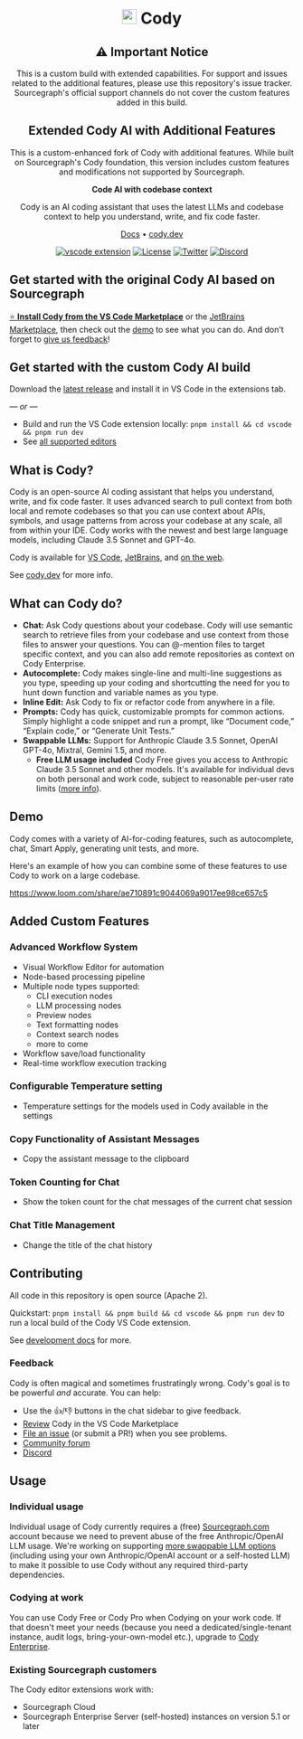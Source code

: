 <div align=center>

# <img src="https://storage.googleapis.com/sourcegraph-assets/cody/20230417/logomark-default.svg" width="26"> Cody

## ⚠️ Important Notice
This is a custom build with extended capabilities. For support and issues related to the additional features, please use this repository's issue tracker. Sourcegraph's official support channels do not cover the custom features added in this build.

## **Extended Cody AI with Additional Features**

This is a custom-enhanced fork of Cody with additional features. While built on Sourcegraph's Cody foundation, this version includes custom features and modifications not supported by Sourcegraph.

**Code AI with codebase context**

Cody is an AI coding assistant that uses the latest LLMs and codebase context to help you understand, write, and fix code faster.

[Docs](https://sourcegraph.com/docs/cody) • [cody.dev](https://about.sourcegraph.com/cody?utm_source=github.com&utm_medium=referral)

[![vscode extension](https://img.shields.io/vscode-marketplace/v/sourcegraph.cody-ai.svg?label=vscode%20ext)](https://marketplace.visualstudio.com/items?itemName=sourcegraph.cody-ai)
[![License](https://img.shields.io/badge/License-Apache_2.0-blue.svg)](https://opensource.org/licenses/Apache-2.0)
[![Twitter](https://img.shields.io/twitter/follow/sourcegraph.svg?label=Follow%20%40Sourcegraph&style=social)](https://twitter.com/sourcegraph)
[![Discord](https://dcbadge.vercel.app/api/server/s2qDtYGnAE?style=flat)](https://discord.gg/s2qDtYGnAE)

</div>

## Get started with the original Cody AI based on Sourcegraph

[⭐ **Install Cody from the VS Code Marketplace**](https://marketplace.visualstudio.com/items?itemName=sourcegraph.cody-ai) or the [JetBrains Marketplace](https://plugins.jetbrains.com/plugin/9682-cody-ai-by-sourcegraph), then check out the [demo](#demo) to see what you can do. And don't forget to [give us feedback](#feedback)!

## Get started with the custom Cody AI build

Download the [latest release](https://github.com/PriNova/cody/releases/latest) and install it in VS Code in the extensions tab.

_&mdash; or &mdash;_

- Build and run the VS Code extension locally: `pnpm install && cd vscode && pnpm run dev`
- See [all supported editors](https://sourcegraph.com/docs/cody/clients)

## What is Cody?

Cody is an open-source AI coding assistant that helps you understand, write, and fix code faster. It uses advanced search to pull context from both local and remote codebases so that you can use context about APIs, symbols, and usage patterns from across your codebase at any scale, all from within your IDE. Cody works with the newest and best large language models, including Claude 3.5 Sonnet and GPT-4o.

Cody is available for [VS Code](https://marketplace.visualstudio.com/items?itemName=sourcegraph.cody-ai), [JetBrains](https://plugins.jetbrains.com/plugin/9682-cody-ai-by-sourcegraph), and [on the web](https://sourcegraph.com/cody/chat).

See [cody.dev](https://about.sourcegraph.com/cody?utm_source=github.com&utm_medium=referral) for more info.

## What can Cody do?

- **Chat:** Ask Cody questions about your codebase. Cody will use semantic search to retrieve files from your codebase and use context from those files to answer your questions. You can @-mention files to target specific context, and you can also add remote repositories as context on Cody Enterprise.
- **Autocomplete:** Cody makes single-line and multi-line suggestions as you type, speeding up your coding and shortcutting the need for you to hunt down function and variable names as you type.
- **Inline Edit:** Ask Cody to fix or refactor code from anywhere in a file.
- **Prompts:** Cody has quick, customizable prompts for common actions. Simply highlight a code snippet and run a prompt, like “Document code,” “Explain code,” or “Generate Unit Tests.”
- **Swappable LLMs:** Support for Anthropic Claude 3.5 Sonnet, OpenAI GPT-4o, Mixtral, Gemini 1.5, and more.
  - **Free LLM usage included** Cody Free gives you access to Anthropic Claude 3.5 Sonnet and other models. It's available for individual devs on both personal and work code, subject to reasonable per-user rate limits ([more info](#usage)).

## Demo

Cody comes with a variety of AI-for-coding features, such as autocomplete, chat, Smart Apply, generating unit tests, and more.

Here's an example of how you can combine some of these features to use Cody to work on a large codebase.

https://www.loom.com/share/ae710891c9044069a9017ee98ce657c5

## Added Custom Features

### Advanced Workflow System
- Visual Workflow Editor for automation
- Node-based processing pipeline
- Multiple node types supported:
  - CLI execution nodes
  - LLM processing nodes
  - Preview nodes
  - Text formatting nodes
  - Context search nodes
  - more to come
- Workflow save/load functionality
- Real-time workflow execution tracking

### Configurable Temperature setting
- Temperature settings for the models used in Cody available in the settings

### Copy Functionality of Assistant Messages
- Copy the assistant message to the clipboard

### Token Counting for Chat
- Show the token count for the chat messages of the current chat session

### Chat Title Management
- Change the title of the chat history

## Contributing

All code in this repository is open source (Apache 2).

Quickstart: `pnpm install && pnpm build && cd vscode && pnpm run dev` to run a local build of the Cody VS Code extension.

See [development docs](doc/dev/index.md) for more.

### Feedback

Cody is often magical and sometimes frustratingly wrong. Cody's goal is to be powerful _and_ accurate. You can help:

- Use the <kbd>👍</kbd>/<kbd>👎</kbd> buttons in the chat sidebar to give feedback.
- [Review](https://marketplace.visualstudio.com/items?itemName=sourcegraph.cody-ai&ssr=false#review-details) Cody in the VS Code Marketplace
- [File an issue](https://github.com/sourcegraph/cody/issues) (or submit a PR!) when you see problems.
- [Community forum](https://community.sourcegraph.com/)
- [Discord](https://discord.gg/s2qDtYGnAE)


## Usage

### Individual usage

Individual usage of Cody currently requires a (free) [Sourcegraph.com](https://sourcegraph.com/?utm_source=github.com&utm_medium=referral) account because we need to prevent abuse of the free Anthropic/OpenAI LLM usage. We're working on supporting [more swappable LLM options](https://sourcegraph.com/docs/cody/faq#can-i-use-my-own-api-keys) (including using your own Anthropic/OpenAI account or a self-hosted LLM) to make it possible to use Cody without any required third-party dependencies.

### Codying at work

You can use Cody Free or Cody Pro when Codying on your work code. If that doesn't meet your needs (because you need a dedicated/single-tenant instance, audit logs, bring-your-own-model etc.), upgrade to [Cody Enterprise](https://sourcegraph.com/pricing).

### Existing Sourcegraph customers

The Cody editor extensions work with:

- Sourcegraph Cloud
- Sourcegraph Enterprise Server (self-hosted) instances on version 5.1 or later
